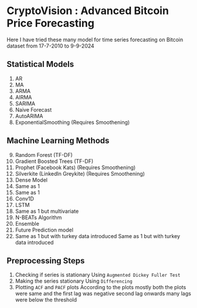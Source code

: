 # CryptoVision : Advanced Bitcoin Price Forecasting

Here I have tried these many model for time series forecasting on Bitcoin dataset from 17-7-2010 to 9-9-2024

## Statistical Models
1. AR 
2. MA
3. ARMA
4. AIRMA
5. SARIMA
6. Naive Forecast
7. AutoARIMA
8. ExponentialSmoothing (Requires Smoothening)

## Machine Learning Methods
9. Random Forest (TF-DF)
10. Gradient Boosted Trees (TF-DF)
11. Prophet (Facebook Kats) (Requires Smoothening)
12. Silverkite (LinkedIn Greykite) (Requires Smoothening)
13. Dense Model
14. Same as 1
15. Same as 1
16. Conv1D
17. LSTM
18. Same as 1 but multivariate
19. N-BEATs Algorithm
20. Ensemble
21. Future Prediction model
22. Same as 1 but with turkey data introduced
Same as 1 but with turkey data introduced

## Preprocessing Steps
1. Checking if series is stationary
   Using `Augmented Dickey Fuller Test`
2. Making the series stationary
   Using `Differencing`
3. Plotting `ACF` and `PACF` plots
   According to the plots mostly both the plots were same and the first lag was negative second lag onwards many lags were below the threshold
